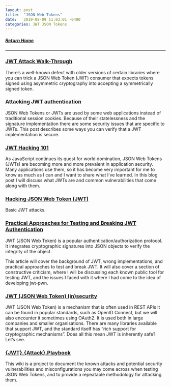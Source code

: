 ```yaml
---
layout: post
title:  "JSON Web Tokens"
date:   2019-08-09 11:03:01 -0400
categories: JWT JSON Tokens
---
```

##### [Return Home](https://thegetch.github.io/penetration/testing/resources/2020/07/24/Home/)

---

### [JWT Attack Walk-Through](https://www.nccgroup.trust/uk/about-us/newsroom-and-events/blogs/2019/january/jwt-attack-walk-through/)

There’s a well-known defect with older versions of certain libraries where you can trick a JSON Web Token (JWT) consumer that expects tokens signed using asymmetric cryptography into accepting a symmetrically signed token.

### [Attacking JWT authentication](https://www.sjoerdlangkemper.nl/2016/09/28/attacking-jwt-authentication/)

JSON Web Tokens or JWTs are used by some web applications instead of traditional session cookies. Because of their statelessness and the signature implementation there are some security issues that are specific to JWTs. This post describes some ways you can verify that a JWT implementation is secure.

### [JWT Hacking 101](https://trustfoundry.net/jwt-hacking-101/)

As JavaScript continues its quest for world domination, JSON Web Tokens (JWTs) are becoming more and more prevalent in application security.  Many applications use them, so it has become very important for me to know as much as I can and I want to share what I’ve learned. In this blog post I will discuss what JWTs are and common vulnerabilities that come along with them.

### [Hacking JSON Web Token (JWT)](https://medium.com/101-writeups/hacking-json-web-token-jwt-233fe6c862e6)

Basic JWT attacks.

### [Practical Approaches for Testing and Breaking JWT Authentication](https://mazinahmed.net/blog/breaking-jwt/)

JWT (JSON Web Token) is a popular authentication/authorization protocol. It integrates cryptographic signatures into JSON objects to verify the integrity of the object.

This article will cover the background of JWT, wrong implementations, and practical approaches to test and break JWT. It will also cover a section of constructive criticism, where I will be discussing each known public tool for testing JWT, and the issues I faced with it where I had come to the idea of developing jwt-pwn.

### [JWT (JSON Web Token) (in)security](https://research.securitum.com/jwt-json-web-token-security/)

JWT (JSON Web Token) is a mechanism that is often used in REST APIs it can be found in popular standards, such as OpenID Connect, but we will also encounter it sometimes using OAuth2. It is used both in large companies and smaller organisations. There are many libraries available that support JWT, and the standard itself has “rich support for cryptographic mechanisms”. Does all this mean JWT is inherently safe? Let’s see.

### [{JWT}.{Attack}.Playbook](https://github.com/ticarpi/jwt_tool/wiki)

This wiki is a project to document the known attacks and potential security vulnerabilities and misconfigurations you may come across when testing JSON Web Tokens, and to provide a repeatable methodology for attacking them.
